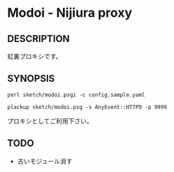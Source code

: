 Modoi - Nijiura proxy
=====================

DESCRIPTION
-----------

虹裏プロキシです。

SYNOPSIS
--------
	perl sketch/modoi.psgi -c config.sample.yaml

	plackup sketch/modoi.psg -s AnyEvent::HTTPD -p 9999

プロキシとしてご利用下さい。

TODO
----
 * 古いモジュール消す
